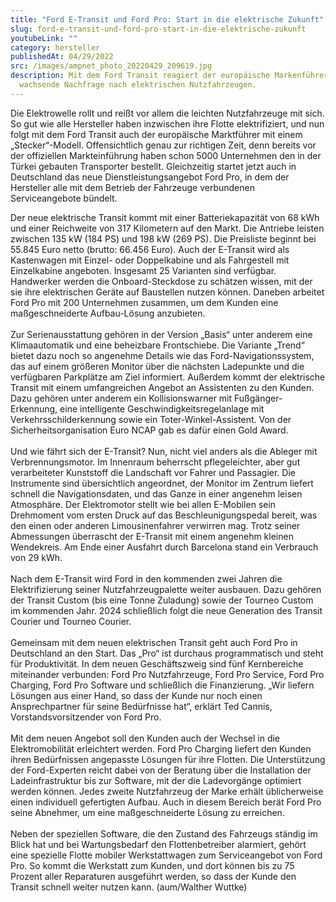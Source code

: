 ```yaml
---
title: "Ford E-Transit und Ford Pro: Start in die elektrische Zukunft"
slug: ford-e-transit-und-ford-pro-start-in-die-elektrische-zukunft
youtubeLink: ""
category: hersteller
publishedAt: 04/29/2022
src: /images/ampnet_photo_20220429_209619.jpg
description: Mit dem Ford Transit reagiert der europäische Markenführer auf die
  wachsende Nachfrage nach elektrischen Nutzfahrzeugen.
---
```


Die Elektrowelle rollt und reißt vor allem die leichten Nutzfahrzeuge mit sich. So gut wie alle Hersteller haben inzwischen ihre Flotte elektrifiziert, und nun folgt mit dem Ford Transit auch der europäische Marktführer mit einem „Stecker“-Modell. Offensichtlich genau zur richtigen Zeit, denn bereits vor der offiziellen Markteinführung haben schon 5000 Unternehmen den in der Türkei gebauten Transporter bestellt. Gleichzeitig startet jetzt auch in Deutschland das neue Dienstleistungsangebot Ford Pro, in dem der Hersteller alle mit dem Betrieb der Fahrzeuge verbundenen Serviceangebote bündelt.

Der neue elektrische Transit kommt mit einer Batteriekapazität von 68 kWh und einer Reichweite von 317 Kilometern auf den Markt. Die Antriebe leisten zwischen 135 kW (184 PS) und 198 kW (269 PS). Die Preisliste beginnt bei 55.845 Euro netto (brutto: 66.456 Euro). Auch der E-Transit wird als Kastenwagen mit Einzel- oder Doppelkabine und als Fahrgestell mit Einzelkabine angeboten. Insgesamt 25 Varianten sind verfügbar. Handwerker werden die Onboard-Steckdose zu schätzen wissen, mit der sie ihre elektrischen Geräte auf Baustellen nutzen können. Daneben arbeitet Ford Pro mit 200 Unternehmen zusammen, um dem Kunden eine maßgeschneiderte Aufbau-Lösung anzubieten.\
\
Zur Serienausstattung gehören in der Version „Basis“ unter anderem eine Klimaautomatik und eine beheizbare Frontschiebe. Die Variante „Trend“ bietet dazu noch so angenehme Details wie das Ford-Navigationssystem, das auf einem größeren Monitor über die nächsten Ladepunkte und die verfügbaren Parkplätze am Ziel informiert. Außerdem kommt der elektrische Transit mit einem umfangreichen Angebot an Assistenten zu den Kunden. Dazu gehören unter anderem ein Kollisionswarner mit Fußgänger-Erkennung, eine intelligente Geschwindigkeitsregelanlage mit Verkehrsschilderkennung sowie ein Toter-Winkel-Assistent. Von der Sicherheitsorganisation Euro NCAP gab es dafür einen Gold Award.\
\
Und wie fährt sich der E-Transit? Nun, nicht viel anders als die Ableger mit Verbrennungsmotor. Im Innenraum beherrscht pflegeleichter, aber gut verarbeiteter Kunststoff die Landschaft vor Fahrer und Passagier. Die Instrumente sind übersichtlich angeordnet, der Monitor im Zentrum liefert schnell die Navigationsdaten, und das Ganze in einer angenehm leisen Atmosphäre. Der Elektromotor stellt wie bei allen E-Mobilen sein Drehmoment vom ersten Druck auf das Beschleunigungspedal bereit, was den einen oder anderen Limousinenfahrer verwirren mag. Trotz seiner Abmessungen überrascht der E-Transit mit einem angenehm kleinen Wendekreis. Am Ende einer Ausfahrt durch Barcelona stand ein Verbrauch von 29 kWh.\
\
Nach dem E-Transit wird Ford in den kommenden zwei Jahren die Elektrifizierung seiner Nutzfahrzeugpalette weiter ausbauen. Dazu gehören der Transit Custom (bis eine Tonne Zuladung) sowie der Tourneo Custom im kommenden Jahr. 2024 schließlich folgt die neue Generation des Transit Courier und Tourneo Courier.\
\
Gemeinsam mit dem neuen elektrischen Transit geht auch Ford Pro in Deutschland an den Start. Das „Pro“ ist durchaus programmatisch und steht für Produktivität. In dem neuen Geschäftszweig sind fünf Kernbereiche miteinander verbunden: Ford Pro Nutzfahrzeuge, Ford Pro Service, Ford Pro Charging, Ford Pro Software und schließlich die Finanzierung. „Wir liefern Lösungen aus einer Hand, so dass der Kunde nur noch einen Ansprechpartner für seine Bedürfnisse hat“, erklärt Ted Cannis, Vorstandsvorsitzender von Ford Pro.\
\
Mit dem neuen Angebot soll den Kunden auch der Wechsel in die Elektromobilität erleichtert werden. Ford Pro Charging liefert den Kunden ihren Bedürfnissen angepasste Lösungen für ihre Flotten. Die Unterstützung der Ford-Experten reicht dabei von der Beratung über die Installation der Ladeinfrastruktur bis zur Software, mit der die Ladevorgänge optimiert werden können. Jedes zweite Nutzfahrzeug der Marke erhält üblicherweise einen individuell gefertigten Aufbau. Auch in diesem Bereich berät Ford Pro seine Abnehmer, um eine maßgeschneiderte Lösung zu erreichen.\
\
Neben der speziellen Software, die den Zustand des Fahrzeugs ständig im Blick hat und bei Wartungsbedarf den Flottenbetreiber alarmiert, gehört eine spezielle Flotte mobiler Werkstattwagen zum Serviceangebot von Ford Pro. So kommt die Werkstatt zum Kunden, und dort können bis zu 75 Prozent aller Reparaturen ausgeführt werden, so dass der Kunde den Transit schnell weiter nutzen kann. (aum/Walther Wuttke)
